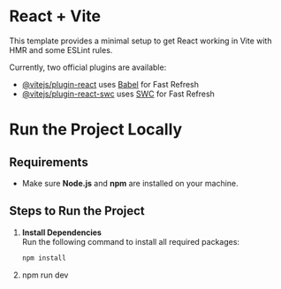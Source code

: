 # React + Vite

This template provides a minimal setup to get React working in Vite with HMR and some ESLint rules.

Currently, two official plugins are available:

- [@vitejs/plugin-react](https://github.com/vitejs/vite-plugin-react/blob/main/packages/plugin-react/README.md) uses [Babel](https://babeljs.io/) for Fast Refresh
- [@vitejs/plugin-react-swc](https://github.com/vitejs/vite-plugin-react-swc) uses [SWC](https://swc.rs/) for Fast Refresh

# Run the Project Locally

## Requirements

- Make sure **Node.js** and **npm** are installed on your machine.

## Steps to Run the Project

1. **Install Dependencies**  
   Run the following command to install all required packages:

   ```sh
   npm install

   ```

2. npm run dev
